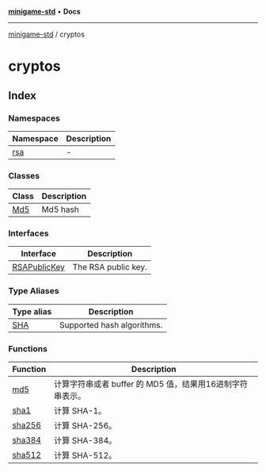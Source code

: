 [**minigame-std**](../../README.md) • **Docs**

***

[minigame-std](../../README.md) / cryptos

# cryptos

## Index

### Namespaces

| Namespace | Description |
| ------ | ------ |
| [rsa](namespaces/rsa/README.md) | - |

### Classes

| Class | Description |
| ------ | ------ |
| [Md5](classes/Md5.md) | Md5 hash |

### Interfaces

| Interface | Description |
| ------ | ------ |
| [RSAPublicKey](interfaces/RSAPublicKey.md) | The RSA public key. |

### Type Aliases

| Type alias | Description |
| ------ | ------ |
| [SHA](type-aliases/SHA.md) | Supported hash algorithms. |

### Functions

| Function | Description |
| ------ | ------ |
| [md5](functions/md5.md) | 计算字符串或者 buffer 的 MD5 值，结果用16进制字符串表示。 |
| [sha1](functions/sha1.md) | 计算 SHA-1。 |
| [sha256](functions/sha256.md) | 计算 SHA-256。 |
| [sha384](functions/sha384.md) | 计算 SHA-384。 |
| [sha512](functions/sha512.md) | 计算 SHA-512。 |

